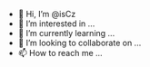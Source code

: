 - 👋 Hi, I’m @isCz
- 👀 I’m interested in ...
- 🌱 I’m currently learning ...
- 💞️ I’m looking to collaborate on ...
- 📫 How to reach me ...

<!---
isCz/isCz is a ✨ special ✨ repository because its `README.md` (this file) appears on your GitHub profile.
You can click the Preview link to take a look at your changes.
--->
